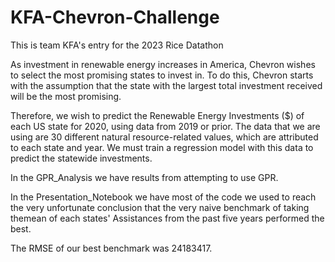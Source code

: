 # KFA-Chevron-Challenge
This is team KFA's entry for the 2023 Rice Datathon

As investment in renewable energy increases in America, 
Chevron wishes to select the most promising states to invest in.
To do this, Chevron starts with the assumption that the state with 
the largest total investment received will be the most promising.

Therefore, we wish to predict the Renewable Energy Investments ($) 
of each US state for 2020, using data from 2019 or prior.
The data that we are using are 30 different natural resource-related values,
which are attributed to each state and year.
We must train a regression model with this data to predict the statewide investments.

In the GPR_Analysis we have results from attempting to use GPR.

In the Presentation_Notebook we have most of the code we used to reach the very unfortunate conclusion that the very naive benchmark of taking themean of each states' Assistances from the past five years performed the best.

The RMSE of our best benchmark was 24183417.